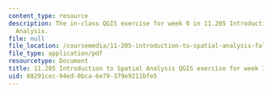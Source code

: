```yaml
---
content_type: resource
description: The in-class QGIS exercise for week 0 in 11.205 Introduction to Spatial
  Analysis.
file: null
file_location: /coursemedia/11-205-introduction-to-spatial-analysis-fall-2019/88291cec94ed0bca6e79379e9211bfe5_11.205f19_week_1_qgis.pdf
file_type: application/pdf
resourcetype: Document
title: 11.205 Introduction to Spatial Analysis QGIS exercise for week 1
uid: 88291cec-94ed-0bca-6e79-379e9211bfe5
---
```

